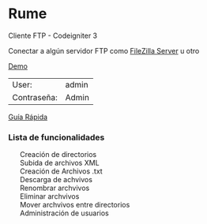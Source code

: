 # Rume
Cliente FTP - Codeigniter 3

<p>Conectar a algún servidor FTP como 
<a href="https://drive.google.com/file/d/1ngOLEk0cs-z-QgxGluzEVaGcS4FDjxDJ/view?usp=sharing">FileZilla Server</a> u otro 
</p>	

<a href="http://repositorioxml.atwebpages.com/">Demo</a><br/>
<table>
 <tr>
  <td>User:</td>
  <td>admin</td>
 </tr>
 <tr>
  <td>Contraseña:</td>
  <td>Admin</td>
 </tr>
</table>
<a href="http://repositorioxml.atwebpages.com/user_guide">Guía Rápida</a>

<h3>Lista de funcionalidades</h3>

<ul style="list-style: none">
	<li>Creación de directorios</li>
	<li>Subida de archivos XML</li>
	<li>Creación de Archivos .txt</li>
	<li>Descarga de achvivos</li>
	<li>Renombrar archvivos</li>
	<li>Eliminar archvivos</li>
	<li>Mover archvivos entre directorios</li>
	<li>Administración de usuarios</li>
</ul>

